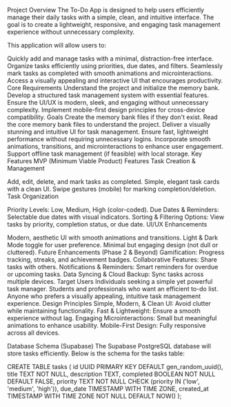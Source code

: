 Project Overview
The To-Do App is designed to help users efficiently manage their daily tasks with a simple, clean, and intuitive interface. The goal is to create a lightweight, responsive, and engaging task management experience without unnecessary complexity.

This application will allow users to:

Quickly add and manage tasks with a minimal, distraction-free interface.
Organize tasks efficiently using priorities, due dates, and filters.
Seamlessly mark tasks as completed with smooth animations and microinteractions.
Access a visually appealing and interactive UI that encourages productivity.
Core Requirements
Understand the project and initialize the memory bank.
Develop a structured task management system with essential features.
Ensure the UI/UX is modern, sleek, and engaging without unnecessary complexity.
Implement mobile-first design principles for cross-device compatibility.
Goals
Create the memory bank files if they don't exist.
Read the core memory bank files to understand the project.
Deliver a visually stunning and intuitive UI for task management.
Ensure fast, lightweight performance without requiring unnecessary logins.
Incorporate smooth animations, transitions, and microinteractions to enhance user engagement.
Support offline task management (if feasible) with local storage.
Key Features
MVP (Minimum Viable Product) Features
Task Creation & Management

Add, edit, delete, and mark tasks as completed.
Simple, elegant task cards with a clean UI.
Swipe gestures (mobile) for marking completion/deletion.
Task Organization

Priority Levels: Low, Medium, High (color-coded).
Due Dates & Reminders: Selectable due dates with visual indicators.
Sorting & Filtering Options: View tasks by priority, completion status, or due date.
UI/UX Enhancements

Modern, aesthetic UI with smooth animations and transitions.
Light & Dark Mode toggle for user preference.
Minimal but engaging design (not dull or cluttered).
Future Enhancements (Phase 2 & Beyond)
Gamification: Progress tracking, streaks, and achievement badges.
Collaborative Features: Share tasks with others.
Notifications & Reminders: Smart reminders for overdue or upcoming tasks.
Data Syncing & Cloud Backup: Sync tasks across multiple devices.
Target Users
Individuals seeking a simple yet powerful task manager.
Students and professionals who want an efficient to-do list.
Anyone who prefers a visually appealing, intuitive task management experience.
Design Principles
Simple, Modern, & Clean UI: Avoid clutter while maintaining functionality.
Fast & Lightweight: Ensure a smooth experience without lag.
Engaging Microinteractions: Small but meaningful animations to enhance usability.
Mobile-First Design: Fully responsive across all devices.

Database Schema (Supabase)
The Supabase PostgreSQL database will store tasks efficiently. Below is the schema for the tasks table:

CREATE TABLE tasks (
  id UUID PRIMARY KEY DEFAULT gen_random_uuid(),
  title TEXT NOT NULL,
  description TEXT,
  completed BOOLEAN NOT NULL DEFAULT FALSE,
  priority TEXT NOT NULL CHECK (priority IN ('low', 'medium', 'high')),
  due_date TIMESTAMP WITH TIME ZONE,
  created_at TIMESTAMP WITH TIME ZONE NOT NULL DEFAULT NOW()
);